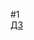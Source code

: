 #1  
  [ДЗ](https://docs.google.com/document/d/1_G7MA38G-kzkWg0Y67ssMG5kNuwBbND8syB6Scj2Xzo/edit?usp=share_link)  
